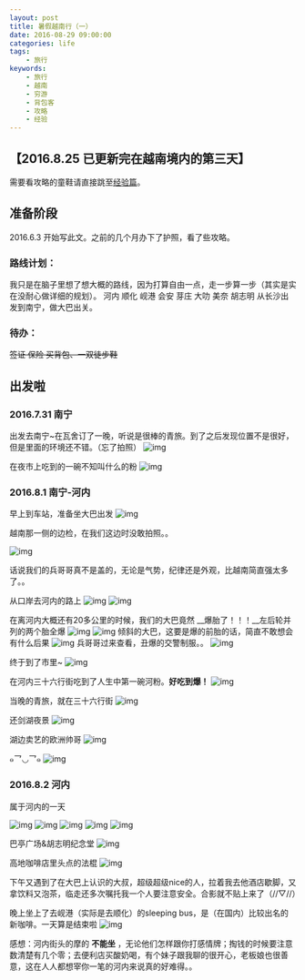 ```yaml
---
layout: post
title: 暑假越南行（一）
date: 2016-08-29 09:00:00
categories: life
tags:
    - 旅行
keywords:
    - 旅行
    - 越南
    - 穷游
    - 背包客
    - 攻略
    - 经验
---
```


## 【2016.8.25 已更新完在越南境内的第三天】

需要看攻略的童鞋请直接跳至[经验篇](http://www.upwzr.com/2016/09/02/vietnam-experience/)。

## 准备阶段

2016.6.3 开始写此文。之前的几个月办下了护照，看了些攻略。

### 路线计划：

我只是在脑子里想了想大概的路线，因为打算自由一点，走一步算一步（其实是实在没耐心做详细的规划）。
河内 顺化 岘港 会安 芽庄 大叻 美奈 胡志明
从长沙出发到南宁，做大巴出关。

<!-- more -->

### 待办：

~~签证 保险 买背包、一双徒步鞋~~

## 出发啦

### 2016.7.31 南宁

出发去南宁~在瓦舍订了一晚，听说是很棒的青旅。到了之后发现位置不是很好，但是里面的环境还不错。（忘了拍照）
![img](http://7xi8b3.com1.z0.glb.clouddn.com/blog/vietnamIMG_20160731_205641.jpg)

在夜市上吃到的一碗不知叫什么的粉
![img](http://7xi8b3.com1.z0.glb.clouddn.com/blog/vietnamIMG_20160731_222154.jpg)

### 2016.8.1 南宁-河内

早上到车站，准备坐大巴出发
![img](http://7xi8b3.com1.z0.glb.clouddn.com/blog/vietnamIMG_20160801_080821.jpg)

越南那一侧的边检，在我们这边时没敢拍照。。

![img](http://7xi8b3.com1.z0.glb.clouddn.com/blog/vietnamIMG_20160801_112540.jpg)

话说我们的兵哥哥真不是盖的，无论是气势，纪律还是外观，比越南简直强太多了。。

从口岸去河内的路上
![img](http://7xi8b3.com1.z0.glb.clouddn.com/blog/vietnamIMG_20160801_112548.jpg)
![img](http://7xi8b3.com1.z0.glb.clouddn.com/IMG_20160801_145519.jpg)

在离河内大概还有20多公里的时候，我们的大巴竟然 __爆胎了！！！__左后轮并列的两个胎全爆
![img](http://7xi8b3.com1.z0.glb.clouddn.com/blog/vietnamIMG_20160801_153814.jpg)
![img](http://7xi8b3.com1.z0.glb.clouddn.com/blog/vietnamIMG_20160801_153902.jpg)
倾斜的大巴，这要是爆的前胎的话，简直不敢想会有什么后果
![img](http://7xi8b3.com1.z0.glb.clouddn.com/blog/vietnamIMG_20160801_154148.jpg)
兵哥哥过来查看，丑爆的交警制服。。
![img](http://7xi8b3.com1.z0.glb.clouddn.com/blog/vietnamIMG_20160801_154412.jpg)

终于到了市里~
![img](http://7xi8b3.com1.z0.glb.clouddn.com/blog/vietnamIMG_20160801_175203.jpg)

在河内三十六行街吃到了人生中第一碗河粉。__好吃到爆！__
![img](http://7xi8b3.com1.z0.glb.clouddn.com/blog/vietnamIMG_20160801_192308.jpg)

当晚的青旅，就在三十六行街
![img](http://7xi8b3.com1.z0.glb.clouddn.com/blog/vietnamIMG_20160801_195540.jpg)

还剑湖夜景
![img](http://7xi8b3.com1.z0.glb.clouddn.com/blog/vietnamIMG_20160801_200800.jpg)

湖边卖艺的欧洲帅哥
![img](http://7xi8b3.com1.z0.glb.clouddn.com/blog/vietnamIMG_20160801_201847.jpg)

๑乛◡乛๑
![img](http://7xi8b3.com1.z0.glb.clouddn.com/blog/vietnamIMG_20160801_203526.jpg)

### 2016.8.2 河内

属于河内的一天

![img](http://7xi8b3.com1.z0.glb.clouddn.com/blog/vietnamIMG_20160802_112209.jpg)
![img](http://7xi8b3.com1.z0.glb.clouddn.com/blog/vietnamIMG_20160802_112617.jpg)
![img](http://7xi8b3.com1.z0.glb.clouddn.com/blog/vietnamIMG_20160802_112954.jpg)
![img](http://7xi8b3.com1.z0.glb.clouddn.com/blog/vietnamIMG_20160802_113025.jpg)
![img](http://7xi8b3.com1.z0.glb.clouddn.com/blog/vietnamIMG_20160802_115419.jpg)

巴亭广场&胡志明纪念堂
![img](http://7xi8b3.com1.z0.glb.clouddn.com/blog/vietnamIMG_20160802_132245.jpg)

高地咖啡店里头点的法棍
![img](http://7xi8b3.com1.z0.glb.clouddn.com/blog/vietnamIMG_20160802_135556.jpg)

下午又遇到了在大巴上认识的大叔，超级超级nice的人，拉着我去他酒店歇脚，又拿饮料又泡茶，临走还多次嘱托我一个人要注意安全。合影就不贴上来了（//▽//）

晚上坐上了去岘港（实际是去顺化）的sleeping bus，是（在国内）比较出名的新咖啡。一天算是结束啦
![img](http://7xi8b3.com1.z0.glb.clouddn.com/blog/vietnamIMG_20160802_183318.jpg)

感想：河内街头的摩的 __不能坐__ ，无论他们怎样跟你打感情牌；掏钱的时候要注意数清楚有几个零；去便利店买酸奶喝，有个妹子跟我聊的很开心，老板娘也很善意，这在人人都想宰你一笔的河内来说真的好难得。。
<!--stackedit_data:
eyJoaXN0b3J5IjpbMTc1NDA1NjcyNiwtMTI5ODg5MjgzOF19
-->